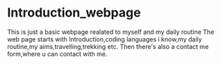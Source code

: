 # Introduction_webpage
This is just a basic webpage realated to myself and my daily routine
The web page starts with Introduction,coding languages i know,my daily routine,my aims,travelling,trekking etc.
Then there's also a contact me form,where u can contact with me.
